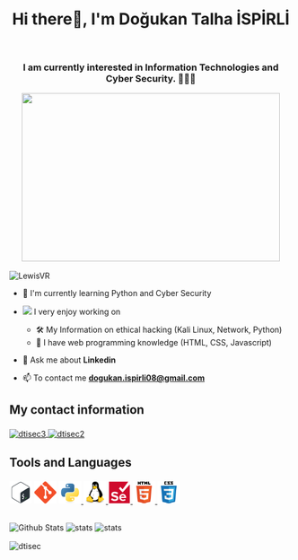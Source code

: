 <h1 align="center">Hi there👋, I'm Doğukan Talha İSPİRLİ</h1>
<br>
<h3 align="center">I am currently interested in Information Technologies and Cyber ​​Security. 👨🏻‍💻
</h3>
<p align="center">
  <img width="460" height="300" src="https://i.hizliresim.com/5bgeda1.png">
</p>

<p align="left"> <img src="https://komarev.com/ghpvc/?username=LewisVR&label=Profile%20views&color=0e75b6&style=flat" alt="LewisVR" /> </p>



- 🌱  I'm currently learning Python and Cyber ​​Security

- <img src="https://media.giphy.com/media/WUlplcMpOCEmTGBtBW/giphy.gif" width="30"> I very enjoy working on
  - 🛠  My Information on ethical hacking (Kali Linux, Network, Python)
  - 🐞 I have web programming knowledge (HTML, CSS, Javascript)

- 💬 Ask me about **Linkedin**

- 📫 To contact me **dogukan.ispirli08@gmail.com**

<summary style="font-weight: bold; font-size: 18px"><h3>My contact information</h3></summary>
<a href="https://www.linkedin.com/in/dogukan-ispirli/" target="blank">
  
<img align="center" src="https://raw.githubusercontent.com/rahuldkjain/github-profile-readme-generator/master/src/images/icons/Social/linked-in-alt.svg" alt="dtisec3" height="30" width="40" />

  <img align="center" src="https://raw.githubusercontent.com/rahuldkjain/github-profile-readme-generator/master/src/images/icons/Social/instagram.svg" alt="dtisec2" height="30" width="40" />
<a href = "https://www.instagram.com/dogukan.ispirli/" target = "blank"></a>
  
<summary style="font-weight: bold; font-size: 18px"><h3>Tools and Languages</h3></summary>

<a href = "https://www.gnu.org/software/bash/" target = "_blank" rel = "noreferrer">
<img src = "https://raw.githubusercontent.com/devicons/devicon/master/icons/bash/bash-original.svg" alt = "Git" width = "40" height = "40"></a>
  
<a href = "https://git-scm.com/" target = "_blank" rel = "noreferrer">
<img src = "https://raw.githubusercontent.com/devicons/devicon/master/icons/git/git-original.svg" alt = "Git" width = "40" height = "40"></a>
  
<a href = "https://www.python.org" target = "_blank" rel = "noreferrer"> 
<img src= "https://raw.githubusercontent.com/devicons/devicon/master/icons/python/python-original.svg" alt = "Python" width = "40" height = "40"/> </a>

<a href = "https://www.kali.org/" target = "_blank" rel = "noreferrer">
<img src = "https://raw.githubusercontent.com/devicons/devicon/master/icons/linux/linux-original.svg" alt = "Linux" width = "40" height = "40"> </a>

<a href = "https://www.selenium.dev/" target = "_blank" rel = "noreferrer">
<img src = "https://raw.githubusercontent.com/devicons/devicon/master/icons/selenium/selenium-original.svg" alt = "Selenium" width = "40" height = "40"> </a>

<a href = "https://www.w3.org/html/" target = "_blank" rel = "noreferrer">
<img src = "https://raw.githubusercontent.com/devicons/devicon/master/icons/html5/html5-original-wordmark.svg" alt = "Html5" width = "40" height = "40"/> </a>

<a href = "https://www.w3schools.com/css/" target = "_blank" rel="noreferrer"> 
<img src="https://raw.githubusercontent.com/devicons/devicon/master/icons/css3/css3-original-wordmark.svg" alt = "Css3" width = "40" height = "40"/> </a>   
  
  <br>
  <br>
  
![Github Stats](https://github-readme-stats.vercel.app/api?username=dtisec&show_icons=true&theme=radical&hide=issues,contribs)
<img src="https://github-readme-stats.vercel.app/api/top-langs/?username=dtisec&layout=compact&theme=tokyonight" width="%100" height="150px" alt="stats" />
<img src="https://github-profile-trophy.vercel.app/?username=dtisec&theme=nord" width="%100" height="150px" alt="stats" />
<p><img align="center" src="https://github-readme-streak-stats.herokuapp.com/?user=dtisec&" alt="dtisec" /></p>
